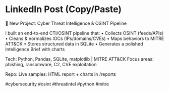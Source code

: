 # LinkedIn Post (Copy/Paste)

🚀 New Project: Cyber Threat Intelligence & OSINT Pipeline

I built an end-to-end CTI/OSINT pipeline that:
• Collects OSINT (feeds/APIs)
• Cleans & normalizes IOCs (IPs/domains/CVEs)
• Maps behaviors to MITRE ATT&CK
• Stores structured data in SQLite
• Generates a polished Intelligence Brief with charts

Tech: Python, Pandas, SQLite, matplotlib | MITRE ATT&CK
Focus areas: phishing, ransomware, C2, CVE exploitation

Repo: <add your GitHub link>
Live samples: HTML report + charts in /reports

#cybersecurity #osint #threatintel #python #mitre
